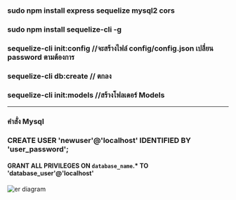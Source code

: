 ### sudo npm install express sequelize mysql2 cors
### sudo npm install sequelize-cli -g   
### sequelize-cli init:config //จะสร้างไฟล์ config/config.json เปลี่ยน password ตามต้องการ
### sequelize-cli db:create // ตกลง
### sequelize-cli init:models //สร้างโฟลเดอร์ Models

---
### คำสั่ง Mysql  
### CREATE USER 'newuser'@'localhost' IDENTIFIED BY 'user_password';  
#### GRANT ALL PRIVILEGES ON `database_name`.* TO 'database_user'@'localhost'  
![er diagram](https://user-images.githubusercontent.com/25115342/98511455-46503600-2297-11eb-8d25-6a80d4409c7e.png)
